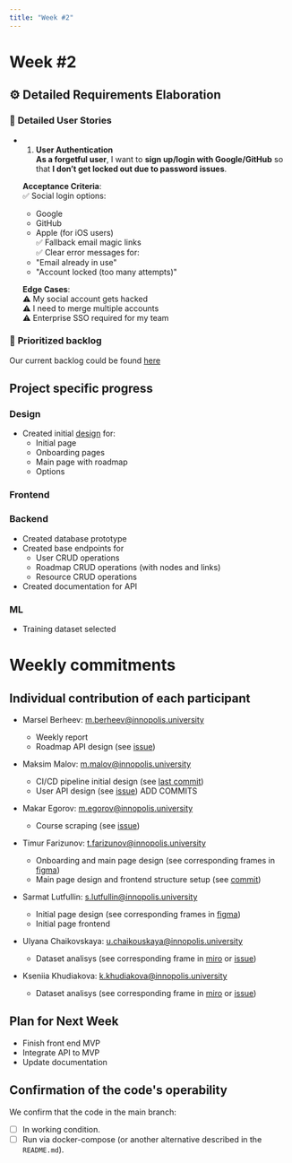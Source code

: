 ```yaml
---
title: "Week #2"
---
```


# **Week #2**

## ⚙️ **Detailed Requirements Elaboration**

### 👤 **Detailed User Stories**

* 1. **User Authentication**  
  **As a forgetful user**, I want to **sign up/login with Google/GitHub** so that **I don’t get locked out due to password issues**.  
  
  **Acceptance Criteria**:  
  ✅ Social login options:  
     - Google  
     - GitHub  
     - Apple (for iOS users)  
  ✅ Fallback email magic links  
  ✅ Clear error messages for:  
     - "Email already in use"  
     - "Account locked (too many attempts)"  
  
  **Edge Cases**:  
  ⚠️ My social account gets hacked  
  ⚠️ I need to merge multiple accounts  
  ⚠️ Enterprise SSO required for my team

### 🐗 **Prioritized backlog**

Our current backlog could be found [here](https://github.com/orgs/IU-Capstone-Project-2025/projects/11) 

## Project specific progress

### Design

* Created initial [design](https://www.figma.com/design/Ew8Vmgzn739HYN2aAaVb1s/Untitled?node-id=0-1&t=eC6UcHbY32eWsSUx-1) for:
  * Initial page
  * Onboarding pages
  * Main page with roadmap
  * Options

### Frontend

### Backend

* Created database prototype
* Created base endpoints for
  * User CRUD operations
  * Roadmap CRUD operations (with nodes and links)
  * Resource CRUD operations
* Created documentation for API

### ML

* Training dataset selected

# Weekly commitments

## Individual contribution of each participant

* Marsel Berheev: m.berheev@innopolis.university
  * Weekly report
  * Roadmap API design (see [issue](https://github.com/IU-Capstone-Project-2025/KIZAK/issues/27))

* Maksim Malov: m.malov@innopolis.university
  * CI/CD pipeline initial design (see [last commit](https://github.com/IU-Capstone-Project-2025/KIZAK/commit/b93edec84420d2d8c040653d511f5ae2e2f62dbd))
  * User API design (see [issue](https://github.com/IU-Capstone-Project-2025/KIZAK/issues/18)) ADD COMMITS

* Makar Egorov: m.egorov@innopolis.university
  * Course scraping (see [issue](https://github.com/IU-Capstone-Project-2025/KIZAK/issues/15))

* Timur Farizunov: t.farizunov@innopolis.university
  * Onboarding and main page design (see corresponding frames in [figma](https://www.figma.com/design/Ew8Vmgzn739HYN2aAaVb1s/Untitled?node-id=0-1&t=eC6UcHbY32eWsSUx-1))
  * Main page design and frontend structure setup (see [commit](https://github.com/IU-Capstone-Project-2025/KIZAK/commit/1cf59a878d99964351fa6d0eefe34f39f559f5c7))

* Sarmat Lutfullin: s.lutfullin@innopolis.university
  * Initial page design (see corresponding frames in [figma](https://www.figma.com/design/Ew8Vmgzn739HYN2aAaVb1s/Untitled?node-id=0-1&t=eC6UcHbY32eWsSUx-1))
  * Initial page frontend
 
* Ulyana Chaikovskaya: u.chaikouskaya@innopolis.university
  * Dataset analisys (see corresponding frame in [miro](https://miro.com/app/board/uXjVIrMw-Nw=/?share_link_id=30918973188) or [issue](https://github.com/IU-Capstone-Project-2025/KIZAK/issues/13))

* Kseniia Khudiakova: k.khudiakova@innopolis.university
  * Dataset analisys (see corresponding frame in [miro](https://miro.com/app/board/uXjVIrMw-Nw=/?share_link_id=30918973188) or [issue](https://github.com/IU-Capstone-Project-2025/KIZAK/issues/13))

## Plan for Next Week

* Finish front end MVP
* Integrate API to MVP
* Update documentation

## Confirmation of the code's operability

We confirm that the code in the main branch:
- [ ] In working condition.
- [ ] Run via docker-compose (or another alternative described in the `README.md`).
